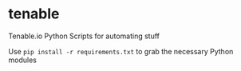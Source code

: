 # tenable

Tenable.io Python Scripts for automating stuff

Use `pip install -r requirements.txt` to grab the necessary Python modules
